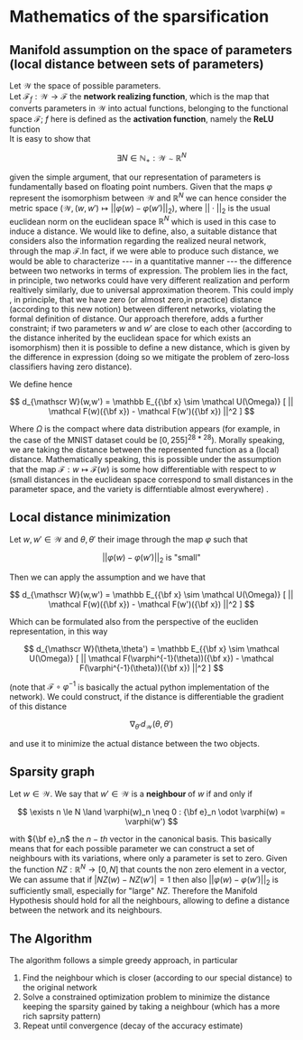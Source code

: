 # Mathematics of the sparsification

## Manifold assumption on the space of parameters (local distance between sets of parameters)

Let $\mathscr W$ the space of possible parameters. <br>
Let $\mathcal F_f: \mathscr W \rightarrow \mathscr F$ the <b>network realizing function</b>, which is the map that
converts parameters in $\mathscr W$ into actual functions, belonging to the functional space $\mathscr F$;
$f$ here is defined as the <b>activation function</b>, namely the <b>ReLU</b> function<br>
It is easy to show that 

$$
\exists N \in \mathbb N_+: \mathscr W \sim \mathbb R^N
$$

given the simple argument, that our representation of parameters is fundamentally based on floating point numbers.
Given that the maps $\varphi$ represent the isomorphism between $\mathscr W$ and $\mathbb R^N$ we can hence consider the 
metric space $(\mathscr W, (w,w') \mapsto || \varphi(w) - \varphi(w') ||_2 )$, where $||\cdot||_2$ is the usual euclidean norm
on the euclidean space $\mathbb R^N$ which is used in this case to induce a distance.
We would like to define, also, a suitable distance that considers also the information regarding the realized neural network, through 
the map $\mathcal F$.In fact, if we were able to produce such distance, we would be able to characterize --- in a quantitative manner ---
the difference between two networks in terms of expression.
The problem lies in the fact, in principle, two networks could have very different realization and perform realtively similarly, due to
universal approximation theorem. This could imply , in principle, that we have zero (or almost zero,in practice) distance (according to this new notion)
between different networks, violating the formal definition of distance.
Our approach therefore, adds a further constraint; if two parameters $w$ and $w'$ are close to each other (according to the distance 
inherited by the euclidean space for which exists an isomorphism) then it is possible to define a new distance, which is given by the difference 
in expression (doing so we mitigate the problem of zero-loss classifiers having zero distance).

We define hence 

$$
d_{\mathscr W}(w,w') =  \mathbb E_{{\bf x} \sim \mathcal U(\Omega)} [ || \mathcal F(w)({\bf x}) - \mathcal F(w')({\bf x}) ||^2 ]
$$

Where $\Omega$ is the compact where data distribution appears (for example, in the case of the MNIST dataset could be $[0,255]^{28*28}$).
Morally speaking, we are taking the distance between the represented function as a (local)  distance. Mathematically speaking, this is possible
under the assumption that the map $\mathcal F : w \mapsto \mathcal F(w)$ is some how differentiable with respect to $w$ 
(small distances in the euclidean space correspond to small distances in the parameter space, and the variety is differntiable almost everywhere)
.

## Local distance minimization
Let $w,w' \in \mathscr W$ and $\theta,\theta'$ their image through the map $\varphi$ such that 

$$
	|| \varphi(w) - \varphi(w') ||_2 \textrm{ is "small"}  
$$

Then we can apply the assumption and we have that

$$
d_{\mathscr W}(w,w') =  \mathbb E_{{\bf x} \sim \mathcal U(\Omega)} [ || \mathcal F(w)({\bf x}) - \mathcal F(w')({\bf x}) ||^2 ]
$$

Which can be formulated also from the perspective of the eucliden representation, in this way

$$
d_{\mathscr W}(\theta,\theta') =  \mathbb E_{{\bf x} \sim \mathcal U(\Omega)} [ || \mathcal F(\varphi^{-1}(\theta))({\bf x}) - \mathcal F(\varphi^{-1}(\theta))({\bf x}) ||^2 ]
$$

(note that $\mathcal F \circ \varphi^{-1}$ is basically the actual python implementation of the network).
We could construct, if the distance is differentiable the gradient of this distance

$$
\nabla_{\theta'} d_{\mathscr W}(\theta,\theta')
$$

and use it to minimize the actual distance between the two objects.

## Sparsity graph

Let $w \in \mathscr W$. We say that $w' \in \mathscr W$ is a <b> neighbour </b> of $w$ if and only if 

$$
\exists n \le N \land \varphi(w)_n \neq 0 : {\bf e}_n \odot \varphi(w) = \varphi(w')
$$ 

with ${\bf e}_n$ the $n-th$ vector in the canonical basis.
This basically means that for each possible parameter we can construct a set of neighbours with its variations, where only a parameter is set to zero.
Given the function $NZ: \mathbb R^N \rightarrow [0,N]$ that counts the non zero element in a vector, 
We can assume that if $|NZ(w) - NZ(w')| = 1$ then also $|| \varphi(w) - \varphi(w') ||_2$ is sufficiently small, especially for "large" $NZ$.
Therefore the Manifold Hypothesis should hold for all the neighbours, allowing to define a distance between the network and its neighbours.


## The Algorithm
The algorithm follows a simple greedy approach, in particular
1. Find the neighbour which is closer (according to our special distance) to the original network
2. Solve a constrained optimization problem to minimize the distance keeping the sparsity gained by taking a neighbour (which has a more rich saprsity pattern)
3. Repeat until convergence (decay of the accuracy estimate)